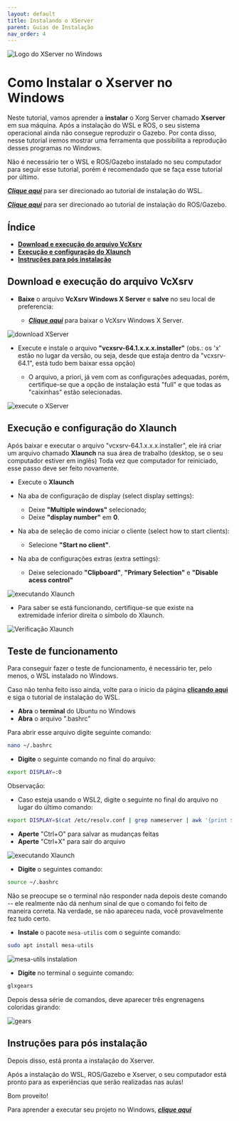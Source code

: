 ```yaml
---
layout: default
title: Instalando o XServer
parent: Guias de Instalação
nav_order: 4
---
```


![Logo do XServer no Windows](../assets/img/logo_Xserver.png)

# **Como Instalar o Xserver no Windows**

Neste tutorial, vamos aprender a **instalar** o Xorg Server chamado **Xserver** em sua máquina.
Após a instalação do WSL e ROS, o seu sistema operacional ainda não consegue reproduzir o Gazebo. Por conta disso, nesse tutorial iremos mostrar uma ferramenta que possibilita a reprodução desses programas no Windows.

Não é necessário ter o WSL e ROS/Gazebo instalado no seu computador para seguir esse tutorial, porém é recomendado que se faça esse tutorial por último.

***[Clique aqui](../InstalationGuides/WSL.md)*** para ser direcionado ao tutorial de instalação do WSL.

***[Clique aqui](../InstalationGuides/ROSGazeboWSL.md)*** para ser direcionado ao tutorial de instalação do ROS/Gazebo.
## **Índice**<!-- omit in toc --> 

- [**Download e execução do arquivo VcXsrv**](#Download-e-execução-do-arquivo-VcXsrv)
- [**Execução e configuração do Xlaunch**](#Execução-e-configuração-do-Xlaunch)
- [**Instruções para pós instalação**](#Instruções-para-pós-instalação)

## **Download e execução do arquivo VcXsrv**

- **Baixe** o arquivo **VcXsrv Windows X Server** e **salve** no seu local de preferencia:

    - ***[Clique aqui](https://sourceforge.net/projects/vcxsrv/)*** para baixar o VcXsrv Windows X Server.

![download XServer](../assets/gif/XServer/0_baixando_VcXsrv.gif)

- Execute e instale o arquivo **"vcxsrv-64.1.x.x.x.installer"** (obs.: os 'x' estão no lugar da versão, ou seja, desde que estaja dentro da "vcxsrv-64.1", está tudo bem baixar essa opção)
    
    - O arquivo, a priori, já vem com as configurações adequadas, porém, certifique-se que a opção de instalação está "full" e que todas as "caixinhas" estão selecionadas. 
    
![execute o XServer](../assets/gif/XServer/1_executando_VcXsrv.gif)

## **Execução e configuração do Xlaunch**

Após baixar e executar o arquivo "vcxsrv-64.1.x.x.x.installer", ele irá criar um arquivo chamado **Xlaunch** na sua área de trabalho (desktop, se o seu computador estiver em inglês)
Toda vez que computador for reiniciado, esse passo deve ser feito novamente.

- Execute o **Xlaunch**
- Na aba de configuração de display (select display settings):
    - Deixe **"Multiple windows"** selecionado;
    - Deixe **"display number"** em **0**.

- Na aba de seleção de como iniciar o cliente (select how to start clients):
    - Selecione **"Start no client"**.

- Na aba de configurações extras (extra settings):
    - Deixe selecionado **"Clipboard"**, **"Primary Selection"** e **"Disable acess control"**

![executando Xlaunch](../assets/gif/XServer/2_executando_Xlaunch.gif)

- Para saber se está funcionando, certifique-se que existe na extremidade inferior direita o símbolo do Xlaunch.

![Verificação Xlaunch](../assets/img/check_xlaunch.png)

## **Teste de funcionamento**

Para conseguir fazer o teste de funcionamento, é necessário ter, pelo menos, o WSL instalado no Windows.

Caso não tenha feito isso ainda, volte para o inicio da página  [**clicando aqui**](#Como-Instalar-o-Xserver-no-Windows) e siga o tutorial de instalação do WSL.

- **Abra** o **terminal** do Ubuntu no Windows
- **Abra** o arquivo ".bashrc"

Para abrir esse arquivo digite seguinte comando:
```bash
nano ~/.bashrc
```

- **Digite** o seguinte comando no final do arquivo:

```bash
export DISPLAY=:0
```

Observação:
- Caso esteja usando o WSL2, digite o seguinte no final do arquivo no lugar do último comando:

```bash
export DISPLAY=$(cat /etc/resolv.conf | grep nameserver | awk '{print $2}'):0
```

- **Aperte** "Ctrl+O" para salvar as mudanças feitas
- **Aperte** "Ctrl+X" para sair do arquivo

![executando Xlaunch](../assets/gif/XServer/3_display_bashrc.gif)

- **Digite** o seguintes comando:

```bash
source ~/.bashrc
```

Não se preocupe se o terminal não responder nada depois deste comando -- ele realmente não dá nenhum sinal de que o comando foi feito de maneira correta. Na verdade, se não apareceu nada, você provavelmente fez tudo certo.

- **Instale** o pacote `mesa-utilis` com o seguinte comando:

```bash
sudo apt install mesa-utils
```

![mesa-utils instalation](../assets/gif/XServer/4_mesa_utils_instalation.gif)

- **Digite** no terminal o seguinte comando:

```bash
glxgears
```

Depois dessa série de comandos, deve aparecer três engrenagens coloridas girando:

![gears](../assets/gif/XServer/5_gears.gif)

## **Instruções para pós instalação**
Depois disso, está pronta a instalação do Xserver.

Após a instalação do WSL, ROS/Gazebo e Xserver, o seu computador está pronto para as experiências que serão realizadas nas aulas!

Bom proveito!

Para aprender a executar seu projeto no Windows, ***[clique aqui](../HowToRun/RunOnWSL.md)*** 
